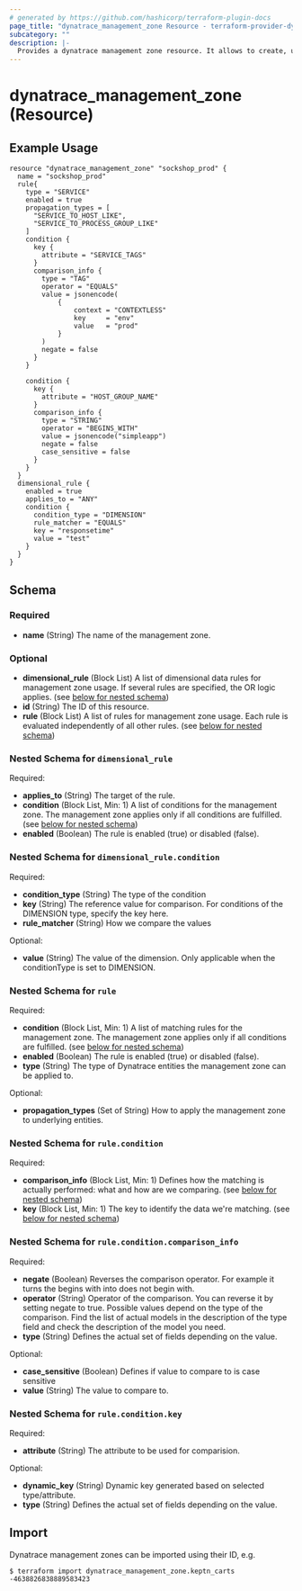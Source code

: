 ```yaml
---
# generated by https://github.com/hashicorp/terraform-plugin-docs
page_title: "dynatrace_management_zone Resource - terraform-provider-dynatrace"
subcategory: ""
description: |-
  Provides a dynatrace management zone resource. It allows to create, update, delete management zones in a dynatrace environment. 
---
```


# dynatrace_management_zone (Resource)

## Example Usage

```hcl
resource "dynatrace_management_zone" "sockshop_prod" {
  name = "sockshop_prod"
  rule{
    type = "SERVICE"
    enabled = true
    propagation_types = [
      "SERVICE_TO_HOST_LIKE",
      "SERVICE_TO_PROCESS_GROUP_LIKE"
    ]
    condition {
      key {
        attribute = "SERVICE_TAGS"
      }
      comparison_info {
        type = "TAG"
        operator = "EQUALS"
        value = jsonencode(
            {
                context = "CONTEXTLESS"
                key     = "env"
                value   = "prod"
            }
        )
        negate = false
      }
    }

    condition {
      key {
        attribute = "HOST_GROUP_NAME"
      }
      comparison_info {
        type = "STRING"
        operator = "BEGINS_WITH"
        value = jsonencode("simpleapp")
        negate = false
        case_sensitive = false
      }
    }
  }
  dimensional_rule {
    enabled = true
    applies_to = "ANY"
    condition {
      condition_type = "DIMENSION"
      rule_matcher = "EQUALS"
      key = "responsetime"
      value = "test"
    }
  }
}

```

<!-- schema generated by tfplugindocs -->
## Schema

### Required

- **name** (String) The name of the management zone.

### Optional

- **dimensional_rule** (Block List) A list of dimensional data rules for management zone usage. If several rules are specified, the OR logic applies. (see [below for nested schema](#nestedblock--dimensional_rule))
- **id** (String) The ID of this resource.
- **rule** (Block List) A list of rules for management zone usage. Each rule is evaluated independently of all other rules. (see [below for nested schema](#nestedblock--rule))

<a id="nestedblock--dimensional_rule"></a>
### Nested Schema for `dimensional_rule`

Required:

- **applies_to** (String) The target of the rule.
- **condition** (Block List, Min: 1) A list of conditions for the management zone. The management zone applies only if all conditions are fulfilled. (see [below for nested schema](#nestedblock--dimensional_rule--condition))
- **enabled** (Boolean) The rule is enabled (true) or disabled (false).

<a id="nestedblock--dimensional_rule--condition"></a>
### Nested Schema for `dimensional_rule.condition`

Required:

- **condition_type** (String) The type of the condition
- **key** (String) The reference value for comparison. For conditions of the DIMENSION type, specify the key here.
- **rule_matcher** (String) How we compare the values

Optional:

- **value** (String) The value of the dimension. Only applicable when the conditionType is set to DIMENSION.



<a id="nestedblock--rule"></a>
### Nested Schema for `rule`

Required:

- **condition** (Block List, Min: 1) A list of matching rules for the management zone. The management zone applies only if all conditions are fulfilled. (see [below for nested schema](#nestedblock--rule--condition))
- **enabled** (Boolean) The rule is enabled (true) or disabled (false).
- **type** (String) The type of Dynatrace entities the management zone can be applied to.

Optional:

- **propagation_types** (Set of String) How to apply the management zone to underlying entities.

<a id="nestedblock--rule--condition"></a>
### Nested Schema for `rule.condition`

Required:

- **comparison_info** (Block List, Min: 1) Defines how the matching is actually performed: what and how are we comparing. (see [below for nested schema](#nestedblock--rule--condition--comparison_info))
- **key** (Block List, Min: 1) The key to identify the data we're matching. (see [below for nested schema](#nestedblock--rule--condition--key))

<a id="nestedblock--rule--condition--comparison_info"></a>
### Nested Schema for `rule.condition.comparison_info`

Required:

- **negate** (Boolean) Reverses the comparison operator. For example it turns the begins with into does not begin with.
- **operator** (String) Operator of the comparison. You can reverse it by setting negate to true. Possible values depend on the type of the comparison. Find the list of actual models in the description of the type field and check the description of the model you need.
- **type** (String) Defines the actual set of fields depending on the value.

Optional:

- **case_sensitive** (Boolean) Defines if value to compare to is case sensitive
- **value** (String) The value to compare to.


<a id="nestedblock--rule--condition--key"></a>
### Nested Schema for `rule.condition.key`

Required:

- **attribute** (String) The attribute to be used for comparision.

Optional:

- **dynamic_key** (String) Dynamic key generated based on selected type/attribute.
- **type** (String) Defines the actual set of fields depending on the value.

## Import

Dynatrace management zones can be imported using their ID, e.g.

```hcl
$ terraform import dynatrace_management_zone.keptn_carts -4638826838889583423
```
